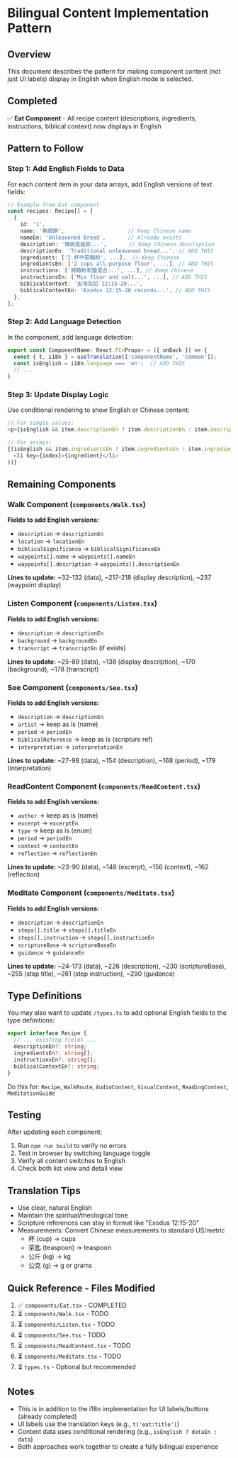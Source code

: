 # Bilingual Content Implementation Pattern

## Overview
This document describes the pattern for making component content (not just UI labels) display in English when English mode is selected.

## Completed
✅ **Eat Component** - All recipe content (descriptions, ingredients, instructions, biblical context) now displays in English

## Pattern to Follow

### Step 1: Add English Fields to Data

For each content item in your data arrays, add English versions of text fields:

```typescript
// Example from Eat component
const recipes: Recipe[] = [
  {
    id: '1',
    name: '無酵餅',                    // Keep Chinese name
    nameEn: 'Unleavened Bread',       // Already exists
    description: '傳統逾越節...',       // Keep Chinese description
    descriptionEn: 'Traditional unleavened bread...', // ADD THIS
    ingredients: ['2 杯中筋麵粉', ...],  // Keep Chinese
    ingredientsEn: ['2 cups all-purpose flour', ...], // ADD THIS
    instructions: ['將麵粉和鹽混合...', ...], // Keep Chinese
    instructionsEn: ['Mix flour and salt...', ...], // ADD THIS
    biblicalContext: '出埃及記 12:15-20...',
    biblicalContextEn: 'Exodus 12:15-20 records...', // ADD THIS
  },
];
```

### Step 2: Add Language Detection

In the component, add language detection:

```typescript
export const ComponentName: React.FC<Props> = ({ onBack }) => {
  const { t, i18n } = useTranslation(['componentName', 'common']);
  const isEnglish = i18n.language === 'en';  // ADD THIS
  // ...
}
```

### Step 3: Update Display Logic

Use conditional rendering to show English or Chinese content:

```typescript
// For single values:
<p>{isEnglish && item.descriptionEn ? item.descriptionEn : item.description}</p>

// For arrays:
{(isEnglish && item.ingredientsEn ? item.ingredientsEn : item.ingredients).map((ingredient, index) => (
  <li key={index}>{ingredient}</li>
))}
```

## Remaining Components

### Walk Component (`components/Walk.tsx`)
**Fields to add English versions:**
- `description` → `descriptionEn`
- `location` → `locationEn`
- `biblicalSignificance` → `biblicalSignificanceEn`
- `waypoints[].name` → `waypoints[].nameEn`
- `waypoints[].description` → `waypoints[].descriptionEn`

**Lines to update:** ~32-132 (data), ~217-218 (display description), ~237 (waypoint display)

### Listen Component (`components/Listen.tsx`)
**Fields to add English versions:**
- `description` → `descriptionEn`
- `background` → `backgroundEn`
- `transcript` → `transcriptEn` (if exists)

**Lines to update:** ~25-89 (data), ~138 (display description), ~170 (background), ~178 (transcript)

### See Component (`components/See.tsx`)
**Fields to add English versions:**
- `description` → `descriptionEn`
- `artist` → keep as is (name)
- `period` → `periodEn`
- `biblicalReference` → keep as is (scripture ref)
- `interpretation` → `interpretationEn`

**Lines to update:** ~27-98 (data), ~154 (description), ~168 (period), ~179 (interpretation)

### ReadContent Component (`components/ReadContent.tsx`)
**Fields to add English versions:**
- `author` → keep as is (name)
- `excerpt` → `excerptEn`
- `type` → keep as is (enum)
- `period` → `periodEn`
- `context` → `contextEn`
- `reflection` → `reflectionEn`

**Lines to update:** ~23-90 (data), ~148 (excerpt), ~156 (context), ~162 (reflection)

### Meditate Component (`components/Meditate.tsx`)
**Fields to add English versions:**
- `description` → `descriptionEn`
- `steps[].title` → `steps[].titleEn`
- `steps[].instruction` → `steps[].instructionEn`
- `scriptureBase` → `scriptureBaseEn`
- `guidance` → `guidanceEn`

**Lines to update:** ~24-173 (data), ~226 (description), ~230 (scriptureBase), ~255 (step title), ~261 (step instruction), ~290 (guidance)

## Type Definitions

You may also want to update `/types.ts` to add optional English fields to the type definitions:

```typescript
export interface Recipe {
  // ... existing fields ...
  descriptionEn?: string;
  ingredientsEn?: string[];
  instructionsEn?: string[];
  biblicalContextEn?: string;
}
```

Do this for: `Recipe`, `WalkRoute`, `AudioContent`, `VisualContent`, `ReadingContent`, `MeditationGuide`

## Testing

After updating each component:
1. Run `npm run build` to verify no errors
2. Test in browser by switching language toggle
3. Verify all content switches to English
4. Check both list view and detail view

## Translation Tips

- Use clear, natural English
- Maintain the spiritual/theological tone
- Scripture references can stay in format like "Exodus 12:15-20"
- Measurements: Convert Chinese measurements to standard US/metric
  - 杯 (cup) → cups
  - 茶匙 (teaspoon) → teaspoon
  - 公斤 (kg) → kg
  - 公克 (g) → g or grams

## Quick Reference - Files Modified

1. ✅ `components/Eat.tsx` - COMPLETED
2. ⏳ `components/Walk.tsx` - TODO
3. ⏳ `components/Listen.tsx` - TODO
4. ⏳ `components/See.tsx` - TODO
5. ⏳ `components/ReadContent.tsx` - TODO
6. ⏳ `components/Meditate.tsx` - TODO
7. ⏳ `types.ts` - Optional but recommended

## Notes

- This is in addition to the i18n implementation for UI labels/buttons (already completed)
- UI labels use the translation keys (e.g., `t('eat:title')`)
- Content data uses conditional rendering (e.g., `isEnglish ? dataEn : data`)
- Both approaches work together to create a fully bilingual experience
